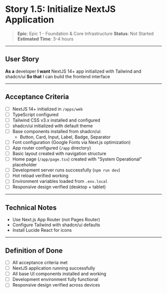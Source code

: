 # Story 1.5: Initialize NextJS Application

> **Epic**: Epic 1 - Foundation & Core Infrastructure
> **Status**: Not Started
> **Estimated Time**: 3-4 hours

---

## User Story

**As a** developer
**I want** NextJS 14+ app initialized with Tailwind and shadcn/ui
**So that** I can build the frontend interface

---

## Acceptance Criteria

- [ ] NextJS 14+ initialized in `/apps/web`
- [ ] TypeScript configured
- [ ] Tailwind CSS v3.x installed and configured
- [ ] shadcn/ui initialized with default theme
- [ ] Base components installed from shadcn/ui:
  - Button, Card, Input, Label, Badge, Separator
- [ ] Font configuration (Google Fonts via Next.js optimization)
- [ ] App router configured (`/app` directory)
- [ ] Basic layout created with navigation structure
- [ ] Home page (`/app/page.tsx`) created with "System Operational" placeholder
- [ ] Development server runs successfully (`npm run dev`)
- [ ] Hot reload verified working
- [ ] Environment variables loaded from `.env.local`
- [ ] Responsive design verified (desktop + tablet)

---

## Technical Notes

- Use Next.js App Router (not Pages Router)
- Configure Tailwind with shadcn/ui defaults
- Install Lucide React for icons

---

## Definition of Done

- [ ] All acceptance criteria met
- [ ] NextJS application running successfully
- [ ] All base UI components installed and working
- [ ] Development environment fully functional
- [ ] Responsive design verified across devices
